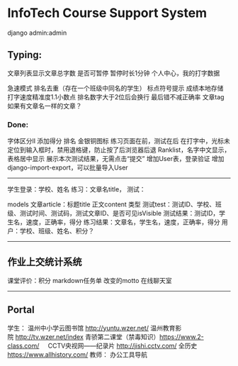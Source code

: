 # InfoTech Course Support System

django admin:admin

## Typing:
文章列表显示文章总字数
是否可暂停
暂停时长1分钟
个人中心，我的打字数据

急速模式
排名去重（存在一个班级中同名的学生）
标点符号提示
成绩本地存储
打字速度精准度1.1小数点
排名数字大于2位后会换行
最后错不减正确率
文章tag
如果有文章名一样的文章？

### Done:
字体区分lI
添加得分
排名 金银铜图标
练习页面在前，测试在后
在打字中，光标未定位到输入框时，禁用退格键，防止按了后浏览器后退
Ranklist，名字中文显示，表格居中显示
展示本次测试结果，无需点击“提交”
增加User表，登录验证
增加django-import-export，可以批量导入User

---
学生登录：学校、姓名
练习：文章名title，
测试：

models
文章article：标题title 正文content 类型
测试test：测试ID、学校、班级、测试时间、测试码，测试文章ID、是否可见isVisible
测试结果：测试ID，学生名，速度，正确率，得分
练习结果：文章名，学生名，速度，正确率，得分
用户：学校、班级、姓名、积分？


---


## 作业上交统计系统

课堂评价：积分
markdown任务单
改变的motto
在线聊天室


---


## Portal
学生：
温州中小学云图书馆 http://yuntu.wzer.net/
温州教育影院 http://tv.wzer.net/index
青骄第二课堂（禁毒知识）https://www.2-class.com/    
CCTV央视网——纪录片 http://jishi.cctv.com/
全历史 https://www.allhistory.com/
教师：
办公工具导航



